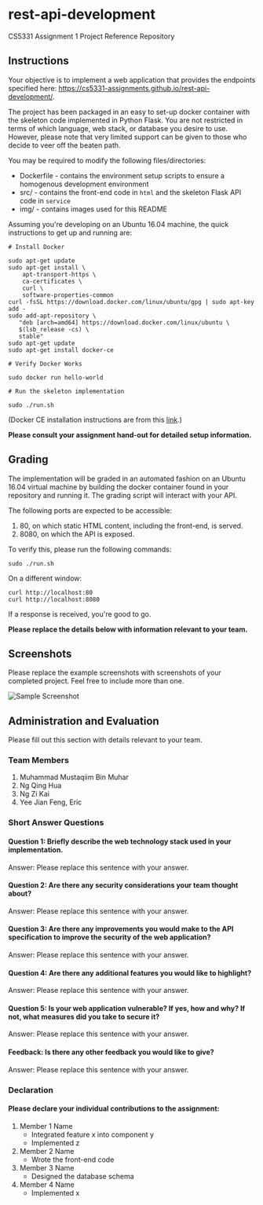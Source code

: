 # rest-api-development

CS5331 Assignment 1 Project Reference Repository

## Instructions

Your objective is to implement a web application that provides the endpoints
specified here: https://cs5331-assignments.github.io/rest-api-development/.

The project has been packaged in an easy to set-up docker container with the
skeleton code implemented in Python Flask. You are not restricted in terms of
which language, web stack, or database you desire to use. However, please note
that very limited support can be given to those who decide to veer off the
beaten path.

You may be required to modify the following files/directories:

- Dockerfile - contains the environment setup scripts to ensure a homogenous
  development environment
- src/ - contains the front-end code in `html` and the skeleton Flask API code
  in `service`
- img/ - contains images used for this README

Assuming you're developing on an Ubuntu 16.04 machine, the quick instructions
to get up and running are:

```
# Install Docker

sudo apt-get update
sudo apt-get install \
    apt-transport-https \
    ca-certificates \
    curl \
    software-properties-common
curl -fsSL https://download.docker.com/linux/ubuntu/gpg | sudo apt-key add -
sudo add-apt-repository \
   "deb [arch=amd64] https://download.docker.com/linux/ubuntu \
   $(lsb_release -cs) \
   stable"
sudo apt-get update
sudo apt-get install docker-ce

# Verify Docker Works

sudo docker run hello-world

# Run the skeleton implementation

sudo ./run.sh
```

(Docker CE installation instructions are from this
[link](https://docs.docker.com/install/linux/docker-ce/ubuntu/#install-using-the-repository).)

**Please consult your assignment hand-out for detailed setup information.**

## Grading

The implementation will be graded in an automated fashion on an Ubuntu 16.04
virtual machine by building the docker container found in your repository and
running it. The grading script will interact with your API.

The following ports are expected to be accessible:

1. 80, on which static HTML content, including the front-end, is served.
2. 8080, on which the API is exposed.

To verify this, please run the following commands:

```
sudo ./run.sh
```

On a different window:

```
curl http://localhost:80
curl http://localhost:8080
```

If a response is received, you're good to go.

**Please replace the details below with information relevant to your team.**

## Screenshots

Please replace the example screenshots with screenshots of your completed
project. Feel free to include more than one.

![Sample Screenshot](./img/samplescreenshot.png)

## Administration and Evaluation

Please fill out this section with details relevant to your team.

### Team Members

1. Muhammad Mustaqiim Bin Muhar
2. Ng Qing Hua
3. Ng Zi Kai
4. Yee Jian Feng, Eric

### Short Answer Questions

#### Question 1: Briefly describe the web technology stack used in your implementation.

Answer: Please replace this sentence with your answer.

#### Question 2: Are there any security considerations your team thought about?

Answer: Please replace this sentence with your answer.

#### Question 3: Are there any improvements you would make to the API specification to improve the security of the web application?

Answer: Please replace this sentence with your answer.

#### Question 4: Are there any additional features you would like to highlight?

Answer: Please replace this sentence with your answer.

#### Question 5: Is your web application vulnerable? If yes, how and why? If not, what measures did you take to secure it?

Answer: Please replace this sentence with your answer.

#### Feedback: Is there any other feedback you would like to give?

Answer: Please replace this sentence with your answer.

### Declaration

#### Please declare your individual contributions to the assignment:

1. Member 1 Name
    - Integrated feature x into component y
    - Implemented z
2. Member 2 Name
    - Wrote the front-end code
3. Member 3 Name
    - Designed the database schema
4. Member 4 Name
    - Implemented x

